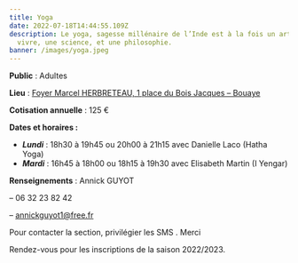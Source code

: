 ```yaml
---
title: Yoga
date: 2022-07-18T14:44:55.109Z
description: Le yoga, sagesse millénaire de l’Inde est à la fois un art de
  vivre, une science, et une philosophie.
banner: /images/yoga.jpeg
---
```

**Public** : Adultes

**Lieu** : [Foyer Marcel HERBRETEAU, 1 place du Bois Jacques – Bouaye](https://goo.gl/maps/V8JdRcCv72L2)

**Cotisation annuelle** : 125 €

**Dates et horaires :**

* ***Lundi*** : 18h30 à 19h45 ou 20h00 à 21h15 avec Danielle Laco (Hatha Yoga)
* ***Mardi*** : 16h45 à 18h00 ou 18h15 à 19h30 avec Elisabeth Martin (I Yengar)

**Renseignements** : Annick GUYOT

– 06 32 23 82 42

– annickguyot1@free.fr

Pour contacter la section, privilégier les SMS . Merci

Rendez-vous pour les inscriptions de la saison 2022/2023.